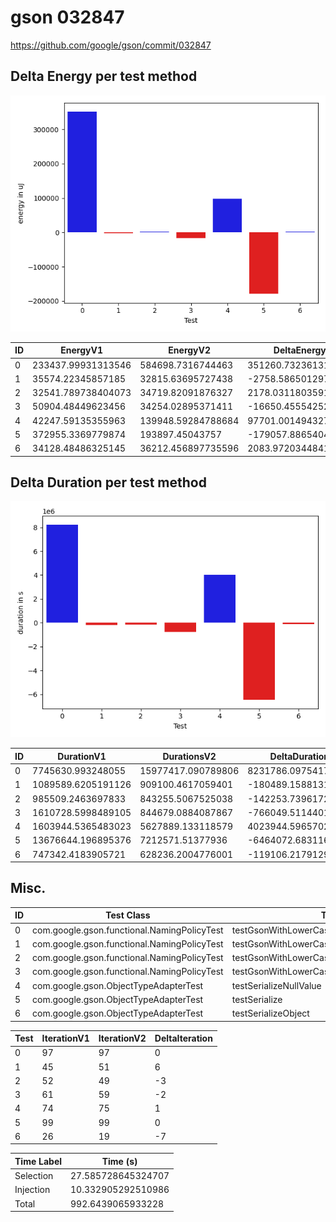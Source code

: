 # gson 032847


https://github.com/google/gson/commit/032847



## Delta Energy per test method

![](./gson_delta_energy_0_v.png)


| ID | EnergyV1 | EnergyV2 | DeltaEnergy |
| --- | --- | --- | --- |
| 0 | 233437.99931313546 | 584698.7316744463 | 351260.7323613108 |
| 1 | 35574.22345857185 | 32815.63695727438 | -2758.586501297468 |
| 2 | 32541.789738404073 | 34719.82091876327 | 2178.031180359194 |
| 3 | 50904.48449623456 | 34254.02895371411 | -16650.455542520453 |
| 4 | 42247.59135355963 | 139948.59284788684 | 97701.00149432721 |
| 5 | 372955.3369779874 | 193897.45043757 | -179057.88654041738 |
| 6 | 34128.48486325145 | 36212.456897735596 | 2083.972034484148 |

## Delta Duration per test method

![](./gson_delta_duration_0_v.png)


| ID | DurationV1 | DurationsV2 | DeltaDuration |
| --- | --- | --- | --- |
| 0 | 7745630.993248055 | 15977417.090789806 | 8231786.097541751 |
| 1 | 1089589.6205191126 | 909100.4617059401 | -180489.1588131725 |
| 2 | 985509.2463697833 | 843255.5067525038 | -142253.7396172795 |
| 3 | 1610728.5998489105 | 844679.0884087867 | -766049.5114401238 |
| 4 | 1603944.5365483023 | 5627889.133118579 | 4023944.5965702767 |
| 5 | 13676644.196895376 | 7212571.51377936 | -6464072.683116016 |
| 6 | 747342.4183905721 | 628236.2004776001 | -119106.21791297197 |

## Misc.

| ID | Test Class | Test Method |
| --- | --- | --- |
| 0 | com.google.gson.functional.NamingPolicyTest | testGsonWithLowerCaseDashPolicyDeserialiation |
| 1 | com.google.gson.functional.NamingPolicyTest | testGsonWithLowerCaseUnderscorePolicySerialization |
| 2 | com.google.gson.functional.NamingPolicyTest | testGsonWithLowerCaseUnderscorePolicyDeserialiation |
| 3 | com.google.gson.functional.NamingPolicyTest | testGsonWithLowerCaseDashPolicySerialization |
| 4 | com.google.gson.ObjectTypeAdapterTest | testSerializeNullValue |
| 5 | com.google.gson.ObjectTypeAdapterTest | testSerialize |
| 6 | com.google.gson.ObjectTypeAdapterTest | testSerializeObject |




| Test | IterationV1 | IterationV2 | DeltaIteration |
| --- | --- | --- | --- |
| 0 | 97 | 97 | 0 |
| 1 | 45 | 51 | 6 |
| 2 | 52 | 49 | -3 |
| 3 | 61 | 59 | -2 |
| 4 | 74 | 75 | 1 |
| 5 | 99 | 99 | 0 |
| 6 | 26 | 19 | -7 |



| Time Label | Time (s) |
| --- | --- |
| Selection | 27.585728645324707 |
| Injection | 10.332905292510986 |
| Total | 992.6439065933228 |


